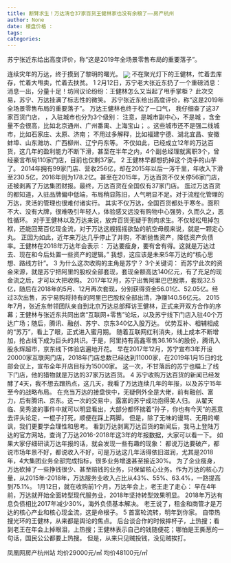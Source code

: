 ```yaml
---
title: 断臂求生！万达清仓37家百货王健林家也没有余粮了——房产杭州
author: None
date: 楼盘价格 : 
tags: 
categories: 
---
```

苏宁张近东给出高度评价，称“这是2019年全场景零售布局的重要落子”。
<!-- more -->
连续灾年的万达，终于摸到了黎明的曙光。
<img align="center" border="0" src="http://e0.ifengimg.com/08/2019/0216/5A8893C8DF085758A66EB5F7EC93B31923CFA057_size56_w1080_h193.jpeg" />
不在聚光灯下的王健林，忙着去库存，忙着大甩卖，忙着去扶贫。
1
2月12日，苏宁老大张近东扔了一个重磅消息：
消息一出，分量十足！坊间议论纷纷：王健林怎么又当起了甩手掌柜？
此次交易，苏宁、万达挂满了标志性的微笑。
苏宁张近东给出高度评价，称“这是2019年全场景零售布局的重要落子”。
万达王健林也终于松了一口气，
我仔细查了这37家百货门店，
，入驻城市也分为3个级别：
注意，是城市副中心，不是城
，含金量不会很高，比如北京通州、广州番禺、上海宝山；
。这些城市还不是强二线城市，比如石家庄、太原、济南；
不用过多解释，比如福建宁德、湖北宜昌、安徽蚌埠、山东潍坊、广西柳州、辽宁丹东等。
不仅如此，已经成立12年的万达百货，这几年的盈利能力不断下滑，甚至在半年之内，4个副总经理就离职3个，曾经豪言布局110家门店，目前也仅剩37家。
2
王健林早都想扔掉这个烫手的山芋了。
2014年拥有99家门店、营收256亿，却在2015年以后一泻千里，年收入下滑至230.5亿，2016年则为178.2亿。甚至在2015年，万达百货不仅关停56家门店，还被剥离了万达集团财报。最终，万达百货在全国仅有37家门店。
逛过万达百货的都知道，入驻品牌偏中低端，布局稍显陈旧，人气明显不足。对于流程化管理的万达，灵活的管理也很难付诸实行。
其实不仅万达，全国百货都处于寒冬。面积不大、没有大牌，很难吸引年轻人，体验感又远没有购物中心强势，久而久之，恶性循环。
对于王健林以及万达来说，放弃百货无疑于割肉求生。不仅轻松甩掉包袱，还能回笼百亿现金流，对于万达这艘摇摇欲坠的航空母舰来说，就是一颗定心丸。
正因为如此，近年来万达几乎停止了并购，不断抛售资产，降低资产负债率。王健林在2018年万达年会表示：
万达要瘦身，要有舍有得。这就是万达过去、现在和今后处置一些资产的逻辑。”
我想，这应该是未来5年万达的“核心思想、路线方针”。
3
为什么这次收购的主角是苏宁？
3个关键词：
而苏宁此次的资金来源，就是苏宁把阿里的股权全部套现，套现金额高达140亿元，有了充足的现金流之后，才可以大把收购。
2017年12月，苏宁出售阿里巴巴股票，套现32.5亿，随后在2018年的5月、12月再次套现，分别获得资金56.01亿、52.05亿。经过3次出售，苏宁易购将持有的阿里巴巴股权全部出清，净赚140.56亿元。
2015年7月，张近东带领团队亲自到北京万达总部拜访王健林，正式来开双方合作的序幕；王健林与张近东共同出席“互联网+零售”论坛，以及苏宁线下门店入驻40个万达广场；随后，腾讯、融创、苏宁、京东340亿入股万达。
优势互补、相辅相成的“苏万”，看上了眼，正式进入蜜月期。
随着互联网红利消失，线上成本不断增加，抢占线下成为巨头的共识。于是，阿里持有高鑫零售36.16%的股份，腾讯入股永辉超市，京东线下体验店遍地开花。
早在2017年12月，苏宁宣布3年开设20000家互联网门店，2018年门店总数已经达到11000家，在2019年1月15日的北部会议上，宣布全年开店目标为15000家。
这一次，不甘落后的苏宁也瞄上了线下门店，他的猎物就是万达的37家万达百货。
4
苏宁收购万达百货的新闻已经发酵了4天，我不想去蹭热点，这几天，我看了万达连续几年的年报，以及苏宁15年至今的战略布局。
在充当万达的接盘侠中，无疑例外全是大佬，前有融创、富力，后有腾讯、京东。这一次的交易中，露富的苏宁成功抱得美人归。
从翟天临、吴秀波的事件中就可以明显看出，大部分都怀揣着“孙子，你也有今天”的恶意去评头论足，一棍子打死，顺便在踩上两脚。
但是，除了无味的谩骂、无用的嘲讽，我们更要学会理性和思考。
看到万达剥离万达百货的新闻后，我马上登陆万达的官方网站，查询了万达2016-2018年这3年的年报数据，大家可以看一下。
如果大家仔细研读万达年报的话，就会发现一些有趣的现象：
都说万达要破产，都说市场年景不好，都说收入不好，可是万达这几年活得依旧滋润，尤其是2018年，4大集团业务全部完成指标，很多业务增速甚至接近30%。
为了企业瘦身，万达砍掉了一些挣钱很少、甚至赔钱的业务，只保留核心业务。作为万达的核心力量，从2015年-2018年，万达服务业收入占比从43%、55%、63.4%，一路提高到75.1%。
1月12日，就在收购前1个月，万达年会上，老王走了走心：
早在4年前，万达就开始全面转型现代服务业，2018年坚持转型效果明显。
2018年万达有息负债相比2017年减少30%，海外负债基本解决。
老王说了，租金和商管才是万达的核心产业和核心现金流，这是命根子。
5
首富轮流转，明年到你家。
自带热搜光环的王健林，从来都是舆论的焦点。
后台谈合作的时候摔杯子，上热搜；看到老王在年会上掉眼泪，上热搜；王健林表示自己的钱随便花；哪怕是王撕葱的一句话，国民公公都要上热搜。
但是，从来只见贼投钱，没见贼挨打。
                        
                        
                        
                        
                                        
                    
                    
                
                    
                    
                    
                
                    
                
凤凰网房产杭州站
均价29000元/㎡
均价48100元/㎡
	                        
	                    
	                        
	                    
